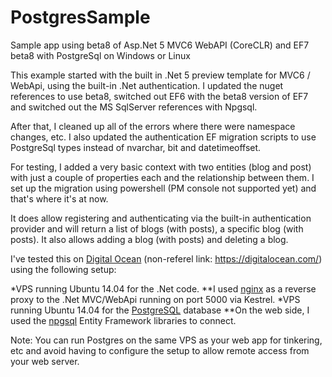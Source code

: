 # PostgresSample
Sample app using beta8 of Asp.Net 5 MVC6 WebAPI (CoreCLR) and EF7 beta8 with PostgreSql on Windows or Linux

This example started with the built in .Net 5 preview template for MVC6 / WebApi, using the built-in .Net authentication. I updated the nuget references to use beta8, switched out EF6 with the beta8 version of EF7 and switched out the MS SqlServer references with Npgsql.

After that, I cleaned up all of the errors where there were namespace changes, etc. I also updated the authentication EF migration scripts to use PostgreSql types instead of nvarchar, bit and datetimeoffset.

For testing, I added a very basic context with two entities (blog and post) with just a couple of properties each and the relationship between them. I set up the migration using powershell (PM console not supported yet) and that's where it's at now.

It does allow registering and authenticating via the built-in authentication provider and will return a list of blogs (with posts), a specific blog (with posts). It also allows adding a blog (with posts) and deleting a blog.

I've tested this on <a href="https://www.digitalocean.com/?refcode=a0f4b1dbfd78">Digital Ocean</a> (non-referel link: https://digitalocean.com/) using the following setup:

*VPS running Ubuntu 14.04 for the .Net code.
**I used <a href="http://nginx.org/en/">nginx</a> as a reverse proxy to the .Net MVC/WebApi running on port 5000 via Kestrel.
*VPS running Ubuntu 14.04 for the <a href="http://www.postgresql.org/">PostgreSQL</a> database
**On the web side, I used the <a href="http://www.npgsql.org/">npgsql</a> Entity Framework libraries to connect.

Note: You can run Postgres on the same VPS as your web app for tinkering, etc and avoid having to configure the setup to allow remote access from your web server.
